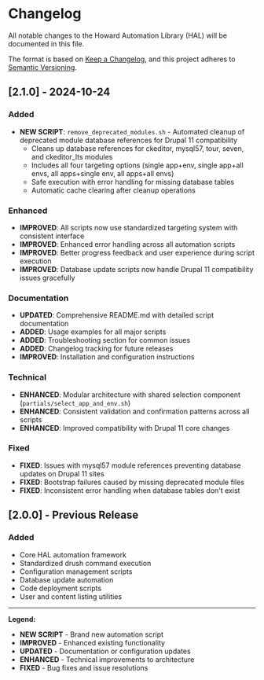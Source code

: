 # Changelog

All notable changes to the Howard Automation Library (HAL) will be documented in this file.

The format is based on [Keep a Changelog](https://keepachangelog.com/en/1.0.0/),
and this project adheres to [Semantic Versioning](https://semver.org/spec/v2.0.0.html).

## [2.1.0] - 2024-10-24

### Added

- **NEW SCRIPT**: `remove_deprecated_modules.sh` - Automated cleanup of deprecated module database references for Drupal 11 compatibility
  - Cleans up database references for ckeditor, mysql57, tour, seven, and ckeditor_lts modules
  - Includes all four targeting options (single app+env, single app+all envs, all apps+single env, all apps+all envs)
  - Safe execution with error handling for missing database tables
  - Automatic cache clearing after cleanup operations

### Enhanced

- **IMPROVED**: All scripts now use standardized targeting system with consistent interface
- **IMPROVED**: Enhanced error handling across all automation scripts
- **IMPROVED**: Better progress feedback and user experience during script execution
- **IMPROVED**: Database update scripts now handle Drupal 11 compatibility issues gracefully

### Documentation

- **UPDATED**: Comprehensive README.md with detailed script documentation
- **ADDED**: Usage examples for all major scripts
- **ADDED**: Troubleshooting section for common issues
- **ADDED**: Changelog tracking for future releases
- **IMPROVED**: Installation and configuration instructions

### Technical

- **ENHANCED**: Modular architecture with shared selection component (`partials/select_app_and_env.sh`)
- **ENHANCED**: Consistent validation and confirmation patterns across all scripts
- **ENHANCED**: Improved compatibility with Drupal 11 core changes

### Fixed

- **FIXED**: Issues with mysql57 module references preventing database updates on Drupal 11 sites
- **FIXED**: Bootstrap failures caused by missing deprecated module files
- **FIXED**: Inconsistent error handling when database tables don't exist

## [2.0.0] - Previous Release

### Added

- Core HAL automation framework
- Standardized drush command execution
- Configuration management scripts
- Database update automation
- Code deployment scripts
- User and content listing utilities

---

**Legend:**
- **NEW SCRIPT** - Brand new automation script
- **IMPROVED** - Enhanced existing functionality
- **UPDATED** - Documentation or configuration updates
- **ENHANCED** - Technical improvements to architecture
- **FIXED** - Bug fixes and issue resolutions
